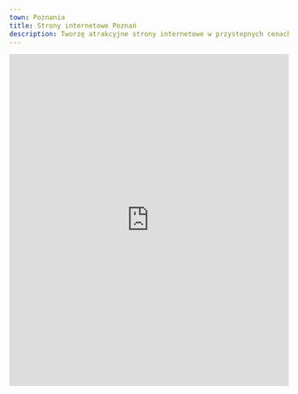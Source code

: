 ```yaml
---
town: Poznania
title: Strony internetowe Poznań
description: Tworzę atrakcyjne strony internetowe w przystepnych cenach dla firm z Poznania. Zadzwoń do mnie +48 788 660 190
---
```


<iframe src="https://www.google.com/maps/embed?pb=!1m18!1m12!1m3!1d155797.37316878082!2d16.73686134047959!3d52.40062345815265!2m3!1f0!2f0!3f0!3m2!1i1024!2i768!4f13.1!3m3!1m2!1s0x470444d2ece10ab7%3A0xa4ea31980334bfd1!2zUG96bmHFhA!5e0!3m2!1spl!2spl!4v1682841443120!5m2!1spl!2spl" width="100%" height="600" style="border:0;" allowfullscreen="" loading="lazy" referrerpolicy="no-referrer-when-downgrade"></iframe>
